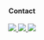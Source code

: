 
                                 
                                                        



</a>
<h4 align="center">Contact</h4>                
<p align="center">

  </a>
   <a href="https://t.me/AvitGanteng">
   <img src="https://img.shields.io/badge/Telegram-AvitGanteng-blue">
   </a>
</a>
   <a href="https://www.instagram.com/___taufiksptra">
   <img src="https://img.shields.io/badge/instagram-______taufiksptra-green">
   </a>
</a>

   <a href="https://www.facebook.com/taufiksaputra87">

   <img src="https://img.shields.io/badge/Facebook-Avit-ff69b4">

   </a>

                                                   
                                                        
